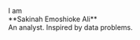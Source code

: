 
 
 <div style="text-align: left"> I am </div>  
 <div style="text-align: left"> **Sakinah Emoshioke Ali** </div>                 
 <div style="text-align: left">An analyst. Inspired by data problems.</div>   
   

